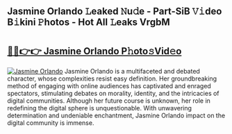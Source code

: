 ## Jasmine Orlando 𝙻eaked 𝙽u𝚍e - Part-SiB 𝚅𝚒deo B𝚒kini 𝙿hotos - Hot All 𝙻eaks VrgbM

# <h2><a href="http://ld0i3n.urlbe.top/?page=Jasmine+Orlando">🔗🔗👉👉 Jasmine Orlando P𝚑oto𝚜Vid𝚎o</a></h2>

[![Jasmine Orlando](https://i.imgur.com/eBuTRDB.gif)](http://ld0i3n.urlbe.top/?page=Jasmine+Orlando)
Jasmine Orlando is a multifaceted and debated character, whose complexities resist easy definition. Her groundbreaking method of engaging with online audiences has captivated and enraged spectators, stimulating debates on morality, identity, and the intricacies of digital communities. Although her future course is unknown, her role in redefining the digital sphere is unquestionable. With unwavering determination and undeniable enchantment, Jasmine Orlando impact on the digital community is immense.
